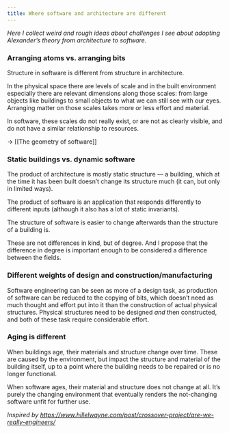 ```yaml
---
title: Where software and architecture are different
---
```


*Here I collect weird and rough ideas about challenges I see about adopting Alexander’s theory from architecture to software.*

### Arranging atoms vs. arranging bits
Structure in software is different from structure in architecture.

In the physical space there are levels of scale and in the built environment especially there are relevant dimensions along those scales: from large objects like buildings to small objects to what we can still see with our eyes. Arranging matter on those scales takes more or less effort and material.

In software, these scales do not really exist, or are not as clearly visible, and do not have a similar relationship to resources.

-> [[The geometry of software]]

### Static buildings vs. dynamic software
The product of architecture is mostly static structure — a building, which at the time it has been built doesn’t change its structure much (it can, but only in limited ways). 

The product of software is an application that responds differently to different inputs (although it also has a lot of static invariants).

The structure of software is easier to change afterwards than the structure of a building is.

These are not differences in kind, but of degree. And I propose that the difference in degree is important enough to be considered a difference between the fields.

### Different weights of design and construction/manufacturing
Software engineering can be seen as more of a design task, as production of software can be reduced to the copying of bits, which doesn’t need as much thought and effort put into it than the construction of actual physical structures. Physical structures need to be designed *and* then constructed, and both of these task require considerable effort.

### Aging is different
When buildings age, their materials and structure change over time. These are caused by the environment, but impact the structure and material of the building itself, up to a point where the building needs to be repaired or is no longer functional.

When software ages, their material and structure does not change at all. It’s purely the changing environment that eventually renders the not-changing software unfit for further use.

*Inspired by <https://www.hillelwayne.com/post/crossover-project/are-we-really-engineers/>*